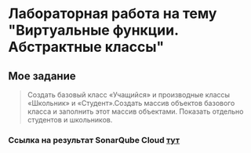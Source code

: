 # Лабораторная работа на тему "Виртуальные функции. Абстрактные классы"

## Мое задание
> Создать базовый класс «Учащийся» и производные классы «Школьник» и «Студент».Создать массив объектов базового класса и заполнить этот массив объектами. Показать отдельно студентов и школьников.
### Ссылка на результат SonarQube Cloud [тут](https://sonarcloud.io/summary/overall?id=borya-chip_cpp_lab2&branch=main)
